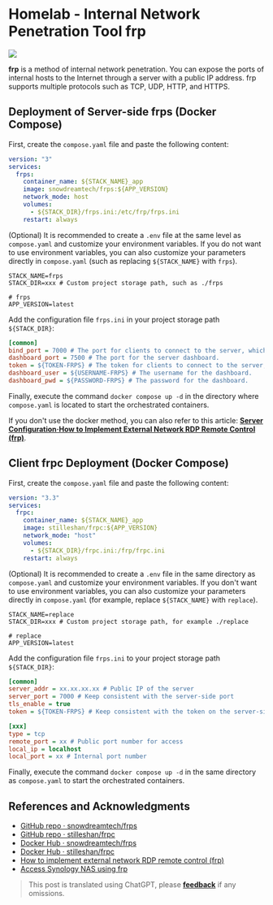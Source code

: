 # Homelab - Internal Network Penetration Tool frp

![](https://img.wiki-power.com/d/wiki-media/img/20230304195137.png)

**frp** is a method of internal network penetration. You can expose the ports of internal hosts to the Internet through a server with a public IP address. frp supports multiple protocols such as TCP, UDP, HTTP, and HTTPS.

## Deployment of Server-side frps (Docker Compose)

First, create the `compose.yaml` file and paste the following content:

```yaml title="compose.yaml"
version: "3"
services:
  frps:
    container_name: ${STACK_NAME}_app
    image: snowdreamtech/frps:${APP_VERSION}
    network_mode: host
    volumes:
      - ${STACK_DIR}/frps.ini:/etc/frp/frps.ini
    restart: always
```

(Optional) It is recommended to create a `.env` file at the same level as `compose.yaml` and customize your environment variables. If you do not want to use environment variables, you can also customize your parameters directly in `compose.yaml` (such as replacing `${STACK_NAME}` with `frps`).

```dotenv title=".env"
STACK_NAME=frps
STACK_DIR=xxx # Custom project storage path, such as ./frps

# frps
APP_VERSION=latest
```

Add the configuration file `frps.ini` in your project storage path `${STACK_DIR}`:

```ini title="frps.ini"
[common]
bind_port = 7000 # The port for clients to connect to the server, which will be used when configuring the client later.
dashboard_port = 7500 # The port for the server dashboard.
token = ${TOKEN-FRPS} # The token for clients to connect to the server, please set it yourself.
dashboard_user = ${USERNAME-FRPS} # The username for the dashboard.
dashboard_pwd = ${PASSWORD-FRPS} # The password for the dashboard.
```

Finally, execute the command `docker compose up -d` in the directory where `compose.yaml` is located to start the orchestrated containers.

If you don't use the docker method, you can also refer to this article: [**Server Configuration·How to Implement External Network RDP Remote Control (frp)**](https://wiki-power.com/en/%E5%A6%82%E4%BD%95%E5%AE%9E%E7%8E%B0%E5%A4%96%E7%BD%91RDP%E8%BF%9C%E6%8E%A7%EF%BC%88frp%EF%BC%89#_2).

## Client frpc Deployment (Docker Compose)

First, create the `compose.yaml` file and paste the following content:

```yaml title="compose.yaml"
version: "3.3"
services:
  frpc:
    container_name: ${STACK_NAME}_app
    image: stilleshan/frpc:${APP_VERSION}
    network_mode: "host"
    volumes:
      - ${STACK_DIR}/frpc.ini:/frp/frpc.ini
    restart: always
```

(Optional) It is recommended to create a `.env` file in the same directory as `compose.yaml` and customize your environment variables. If you don't want to use environment variables, you can also customize your parameters directly in `compose.yaml` (for example, replace `${STACK_NAME}` with `replace`).

```dotenv title=".env"
STACK_NAME=replace
STACK_DIR=xxx # Custom project storage path, for example ./replace

# replace
APP_VERSION=latest
```

Add the configuration file `frps.ini` to your project storage path `${STACK_DIR}`:

```ini title="frpc.ini"
[common]
server_addr = xx.xx.xx.xx # Public IP of the server
server_port = 7000 # Keep consistent with the server-side port
tls_enable = true
token = ${TOKEN-FRPS} # Keep consistent with the token on the server-side

[xxx]
type = tcp
remote_port = xx # Public port number for access
local_ip = localhost
local_port = xx # Internal port number
```

Finally, execute the command `docker compose up -d` in the same directory as `compose.yaml` to start the orchestrated containers.

## References and Acknowledgments

- [GitHub repo · snowdreamtech/frps](https://github.com/snowdreamtech/frp)
- [GitHub repo · stilleshan/frpc](https://github.com/stilleshan/frpc)
- [Docker Hub · snowdreamtech/frps](https://hub.docker.com/r/snowdreamtech/frps)
- [Docker Hub · stilleshan/frpc](https://hub.docker.com/r/stilleshan/frpc)
- [How to implement external network RDP remote control (frp)](https://wiki-power.com/en/%E5%A6%82%E4%BD%95%E5%AE%9E%E7%8E%B0%E5%A4%96%E7%BD%91RDP%E8%BF%9C%E6%8E%A7%EF%BC%88frp%EF%BC%89/)
- [Access Synology NAS using frp](https://wiki-power.com/en/%E4%BD%BF%E7%94%A8frp%E8%AE%BF%E9%97%AE%E7%BE%A4%E6%99%96NAS/)

> This post is translated using ChatGPT, please [**feedback**](https://github.com/linyuxuanlin/Wiki_MkDocs/issues/new) if any omissions.
